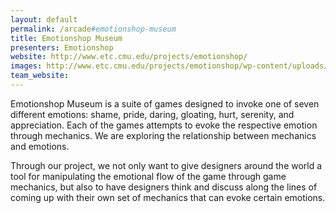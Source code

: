 ```yaml
---
layout: default
permalink: /arcade#emotionshop-museum
title: Emotionshop Museum
presenters: Emotionshop
website: http://www.etc.cmu.edu/projects/emotionshop/
images: http://www.etc.cmu.edu/projects/emotionshop/wp-content/uploads/2015/09/Screenshot-Emotionshop-Museum-1024x638.png, http://www.etc.cmu.edu/projects/emotionshop/wp-content/uploads/2015/10/Horse-300x169.png, http://www.etc.cmu.edu/projects/emotionshop/wp-content/uploads/2015/09/IndelibleG2-300x166.png
team_website: 
---
```

Emotionshop Museum is a suite of games designed to invoke one of seven different emotions: shame, pride, daring, gloating, hurt, serenity, and appreciation. Each of the games attempts to evoke the respective emotion through mechanics. We are exploring the relationship between mechanics and emotions.

Through our project, we not only want to give designers around the world a tool for manipulating the emotional flow of the game through game mechanics, but also to have designers think and discuss along the lines of coming up with their own set of mechanics that can evoke certain emotions.

